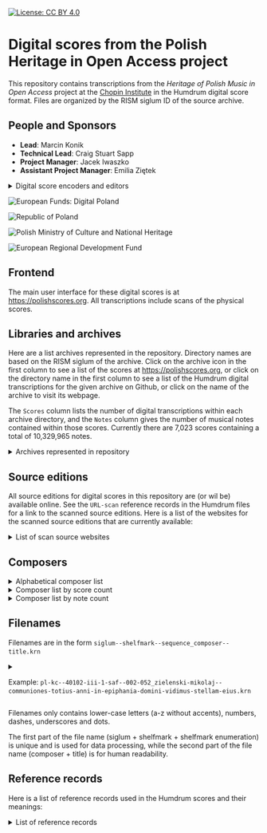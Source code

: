 
[![License: CC BY 4.0](https://img.shields.io/badge/License-CC_BY_4.0-lightgrey.svg)](https://creativecommons.org/licenses/by/4.0/)

Digital scores from the Polish Heritage in Open Access project
==============================================================

This repository contains transcriptions from the _Heritage of Polish
Music in Open Access_ project at the [Chopin Institute](https://nifc.pl/en) in the
Humdrum digital score format.   Files are organized by the RISM siglum ID of the
source archive.



People and Sponsors
-------------------

* **Lead**: Marcin Konik
* **Technical Lead**: Craig Stuart Sapp
* **Project Manager**: Jacek Iwaszko
* **Assistant Project Manager**: Emilia Ziętek

<details>
<summary>Digital score encoders and editors </summary>

| Name | Encoded scores | Encoded notes | Edited scores | Modern&nbsp;ed. | IIIF&nbsp;enc. |
| ---- | -------------: | ------------: | ------------: | ---------: | ----------: |
| Jan Barakat |  |  | 211 |  | 99 |
| Lidia Bialucha |  |  |  |  | 13 |
| Andrzej Borzym | 373 | 606,569 | 428 | 146 |  |
| Jolanta Bujas-Poniatowska |  |  |  |  | 6 |
| Elżbieta Cabała |  |  |  |  | 35 |
| Marta Chmielewska | 153 | 191,995 | 461 |  |  |
| Zuzanna Daniec |  |  |  |  | 4 |
| Olaf Gawdzik |  |  |  |  | 5 |
| Tomasz Grochalski | 562 | 831,052 |  |  |  |
| Andrzej Gręziak | 804 | 1,286,581 | 2 |  |  |
| Jacek Iwaszko | 1 | 219 | 2 | 1 |  |
| Marcin Jachim | 570 | 880,723 | 1 |  |  |
| Wojciech Jakubiak-Danek |  |  | 378 |  |  |
| Berenika Jozajtis | 698 | 1,077,689 | 3 |  |  |
| Marcin Konik | 5 | 192 | 5 |  |  |
| Magdalena Agnieszka Krok |  |  |  |  | 5 |
| Leszek Kubiak | 40 | 9,344 | 804 | 113 |  |
| Andrzej Kubiczek | 532 | 848,354 | 720 | 140 |  |
| Andrzej Kubiczek> |  |  | 1 |  |  |
| Marta Lawrence | 92 | 32,446 | 1,071 | 69 |  |
| Arkadiusz Malec | 41 | 69,147 |  |  |  |
| Anastazja Marusiak | 558 | 724,094 | 2 |  |  |
| Solarz Mateusz | 25 | 31,345 |  |  |  |
| Anna Matuszewska | 195 | 333,803 | 170 |  |  |
| Mateusz Mrugas | 1 | 2,963 | 237 |  | 39 |
| Jędrzej Mróz | 21 | 3,957 | 242 |  |  |
| Zofia Niedbalska | 1 | 425 | 74 |  |  |
| Marta Opryszak | 165 | 247,879 | 1 |  | 39 |
| Julita Ruszuk | 1 | 182 | 116 |  |  |
| Craig Stuart Sapp |  |  | 1 |  | 151 |
| Katarzyna Serwa | 312 | 535,966 | 249 | 49 |  |
| Mateusz Solarz | 596 | 888,336 | 10 |  |  |
| Krzysztof Stępień | 476 | 692,241 | 122 | 4 |  |
| Antoni Szymański |  |  | 543 |  | 44 |
| Konrad Tyszka |  |  |  |  | 60 |
| Filip Voros | 381 | 484,233 | 1 |  |  |
| Kamil Watkowski | 403 | 544,716 | 123 |  |  |
| Natalia Wrzos |  |  | 213 |  | 77 |
| Emilia Ziętek | 12 | 2,142 | 1 |  | 66 |
| Urszula Świątek | 3 | 3,016 | 201 |  |  |
| TOTALS | 7,021 | 10,329,609 | 6,393 | 522 | 643 |

</details>


![European Funds: Digital Poland](https://user-images.githubusercontent.com/3487289/187831797-73f8d302-7299-499e-a93a-5a977fda556d.png)

![Republic of Poland](https://user-images.githubusercontent.com/3487289/187831991-56a199a3-6d13-4414-b565-9cb28c8c3627.png)

![Polish Ministry of Culture and National Heritage](https://user-images.githubusercontent.com/3487289/187832111-9d2e5c72-0c6b-4bdb-8c3f-b692c6f4b553.png)

![European Regional Development Fund](https://user-images.githubusercontent.com/3487289/187836194-74a41748-21f7-45fa-856e-739d5aab6829.png)



Frontend
--------

The main user interface for these digital scores is at https://polishscores.org.
All transcriptions include scans of the physical scores.



Libraries and archives
----------------------

Here are a list archives represented in the repository.  Directory
names are based on the RISM siglum of the archive.  Click on the
archive icon in the first column to see a list of the scores at
https://polishscores.org, or click on the directory name in the
first column to see a list of the Humdrum digital transcriptions
for the given archive on Github, or click on the name of the archive
to visit its webpage.

The `Scores` column lists the number of digital transcriptions within
each archive directory, and the `Notes` column gives the number of
musical notes contained within those scores.   Currently there are
7,023 scores containing a total of 10,329,965 notes.

<details><summary>Archives represented in repository</summary>

| Siglum | Library | Scores |    % | Notes |    % |
| ------ | ------- | -----: | ---: | ----: | ---: |
| <a target="_blank" href="https://polishscores.org?s=pl-cz"><img src="https://raw.githubusercontent.com/craigsapp/website-polish-scores/main/img/siglum/pl-cz.svg"></a><br/><span style="white-space:pre; text-align:center;" class="nobr">[pl-cz](https://github.com/pl-wnifc/humdrum-polish-scores/tree/main/pl-cz/kern)</span></span> | [Jasna Góra Monastery](https://jasnagora.pl/en/o-sanktuarium/biblioteki/biblioteka-jasnogorska) | 1,292 | 18.3 | 3,337,508 | 32.3 |
| <a target="_blank" href="https://polishscores.org?s=pl-gd"><img src="https://raw.githubusercontent.com/craigsapp/website-polish-scores/main/img/siglum/pl-gd.svg"></a><br/><span style="white-space:pre; text-align:center;" class="nobr">[pl-gd](https://github.com/pl-wnifc/humdrum-polish-scores/tree/main/pl-gd/kern)</span></span> | [Gdańsk Library PAoS](https://bgpan.gda.pl/?lang=en) | 244 | 3.4 | 190,173 | 1.8 |
| <a target="_blank" href="https://polishscores.org?s=pl-kc"><img src="https://raw.githubusercontent.com/craigsapp/website-polish-scores/main/img/siglum/pl-kc.svg"></a><br/><span style="white-space:pre; text-align:center;" class="nobr">[pl-kc](https://github.com/pl-wnifc/humdrum-polish-scores/tree/main/pl-kc/kern)</span></span> | [Czartoryski Library, Cracow](https://mnk.pl/branch/the-princes-czartoyski-library) | 108 | 1.5 | 73,359 | 0.7 |
| <a target="_blank" href="https://polishscores.org?s=pl-kj"><img src="https://raw.githubusercontent.com/craigsapp/website-polish-scores/main/img/siglum/pl-kj.svg"></a><br/><span style="white-space:pre; text-align:center;" class="nobr">[pl-kj](https://github.com/pl-wnifc/humdrum-polish-scores/tree/main/pl-kj/kern)</span></span> | [Jagiellonian Library, Cracow](https://bj.uj.edu.pl/en_GB/start-en) | 29 | 0.4 | 80,110 | 0.7 |
| <a target="_blank" href="https://polishscores.org?s=pl-kk"><img src="https://raw.githubusercontent.com/craigsapp/website-polish-scores/main/img/siglum/pl-kk.svg"></a><br/><span style="white-space:pre; text-align:center;" class="nobr">[pl-kk](https://github.com/pl-wnifc/humdrum-polish-scores/tree/main/pl-kk/kern)</span></span> | [Wawel Cathedral, Cracow](http://akkk.com.pl) | 1,720 | 24.4 | 1,320,292 | 12.7 |
| <a target="_blank" href="https://polishscores.org?s=pl-kozmzk"><img src="https://raw.githubusercontent.com/craigsapp/website-polish-scores/main/img/siglum/pl-kozmzk.svg"></a><br/><span style="white-space:pre; text-align:center;" class="nobr">[pl-kozmzk](https://github.com/pl-wnifc/humdrum-polish-scores/tree/main/pl-kozmzk/kern)</span></span> | [Zamoyski Museum, Kozłówka](https://www-muzeumzamoyskich-pl.translate.goog/?_x_tr_sch=http&_x_tr_sl=auto&_x_tr_tl=en&_x_tr_hl=en) | 168 | 2.3 | 84,620 | 0.8 |
| <a target="_blank" href="https://polishscores.org?s=pl-sa"><img src="https://raw.githubusercontent.com/craigsapp/website-polish-scores/main/img/siglum/pl-sa.svg"></a><br/><span style="white-space:pre; text-align:center;" class="nobr">[pl-sa](https://github.com/pl-wnifc/humdrum-polish-scores/tree/main/pl-sa/kern)</span></span> | [Diocesan Library, Sandomierz](http://bc.bdsandomierz.pl/dlibra?language=en) | 1,244 | 17.7 | 1,576,517 | 15.2 |
| <a target="_blank" href="https://polishscores.org?s=pl-stab"><img src="https://raw.githubusercontent.com/craigsapp/website-polish-scores/main/img/siglum/pl-stab.svg"></a><br/><span style="white-space:pre; text-align:center;" class="nobr">[pl-stab](https://github.com/pl-wnifc/humdrum-polish-scores/tree/main/pl-stab/kern)</span></span> | [St. Adalbert Abbey, Staniątki](https://rism.info/library_collections/2017/09/28/music-in-the-convent-of-st-adalberts-abbey-in.html) | 154 | 2.1 | 379,087 | 3.6 |
| <a target="_blank" href="https://polishscores.org?s=pl-wn"><img src="https://raw.githubusercontent.com/craigsapp/website-polish-scores/main/img/siglum/pl-wn.svg"></a><br/><span style="white-space:pre; text-align:center;" class="nobr">[pl-wn](https://github.com/pl-wnifc/humdrum-polish-scores/tree/main/pl-wn/kern)</span></span> | [Polish National Library](https://www.bn.org.pl/en) | 493 | 7.0 | 750,176 | 7.2 |
| <a target="_blank" href="https://polishscores.org?s=pl-wnifc"><img src="https://raw.githubusercontent.com/craigsapp/website-polish-scores/main/img/siglum/pl-wnifc.svg"></a><br/><span style="white-space:pre; text-align:center;" class="nobr">[pl-wnifc](https://github.com/pl-wnifc/humdrum-polish-scores/tree/main/pl-wnifc/kern)</span></span> | [Chopin Institute, Warsaw](https://nifc.pl/en) | 309 | 4.3 | 224,427 | 2.1 |
| <a target="_blank" href="https://polishscores.org?s=pl-wtm"><img src="https://raw.githubusercontent.com/craigsapp/website-polish-scores/main/img/siglum/pl-wtm.svg"></a><br/><span style="white-space:pre; text-align:center;" class="nobr">[pl-wtm](https://github.com/pl-wnifc/humdrum-polish-scores/tree/main/pl-wtm/kern)</span></span> | [Warsaw Music Society](http://warszawskietowarzystwomuzyczne.pl/biblioteka/) | 1,162 | 16.5 | 2,232,114 | 21.6 |
| <a target="_blank" href="https://polishscores.org?s=pl-wumfc"><img src="https://raw.githubusercontent.com/craigsapp/website-polish-scores/main/img/siglum/pl-wumfc.svg"></a><br/><span style="white-space:pre; text-align:center;" class="nobr">[pl-wumfc](https://github.com/pl-wnifc/humdrum-polish-scores/tree/main/pl-wumfc/kern)</span></span> | [Chopin University of Music](http://www.biblioteka.chopin.edu.pl/pl) | 100 | 1.4 | 81,582 | 0.7 |

</details>


Source editions
---------------

All source editions for digital scores in this repository are (or wil be)
available online.  See the `URL-scan` reference records in the Humdrum
files for a link to the scanned source editions.  Here is a list of the
websites for the scanned source editions that are currently available:

<details>
<summary>List of scan source websites</summary>

| Website | Scores | Percent |
| ------- | -----: | ------: |
| <a target="_blank" href="http://staniatki.studiokropka.pl/mbp">Music of the Polish Benedictine Sisters</a> | 7 | 0.1 |
| <a target="_blank" href="https://bc.bdsandomierz.pl/dilibra">Digital Library of the Diocesan Library in Sandomierz</a> | 1,010 | 21.3 |
| <a target="_blank" href="https://cyfrowe.mnk.pl">Polish National Museum in Krakow</a> | 108 | 2.2 |
| <a target="_blank" href="https://polish.musicsources.pl">Polish Music Sources</a> (<a target="_blank" href="https://nifc.pl">NIFC<a>) | 3,089 | 65.2 |
| <a target="_blank" href="http://polona.pl">Polona</a> (<a target="_blank" href="https://www.bn.org.pl/en">Polish National Library</a>) | 523 | 11.0 |
| TOTAL | 4737 |     |

</details>





Composers
---------

<details markdown="1">
<summary> Alphabetical composer list</summary>

| Composer | Scores | Notes |
| -------- | -----: | ----: |
| Abersbach, Jan Jiří | 2 | 1,693 |
| Andrychowicz, J. | 2 | 1,913 |
| Anerio, Giovanni Francesco | 6 | 7,670 |
| Anonymous | 1,958 | 1,157,577 |
| Asola, Giovanni Matteo | 23 | 12,800 |
| Astorga, Emanuele d' | 1 | 1,682 |
| Bach, Johann Christian | 6 | 12,311 |
| Barcicki, Jan | 6 | 2,666 |
| Bauer | 7 | 18,882 |
| Bauer, Joseph Anton | 1 | 1,494 |
| Bazylik, Cyprian | 8 | 1,737 |
| Beethoven, Ludwig van | 1 | 2,480 |
| Bellinzani, Paolo Benedetto | 4 | 3,792 |
| Bencini | 1 | 1,712 |
| Beyer, Ferdinand | 1 | 2,284 |
| Biandrà, Giovanni Pietro | 2 | 1,140 |
| Binder, Christlieb Siegmund | 6 | 9,216 |
| Boczkowski, Kazimierz | 3 | 7,182 |
| Bogoimski, Tadeusz | 5 | 13,604 |
| Boguński, Baltazar | 7 | 39,063 |
| Bohdanowicz, Bazyli | 4 | 6,535 |
| Boieldieu, Adrien | 1 | 356 |
| Bolehovský, Josef | 21 | 60,992 |
| Borek, Krzysztof | 9 | 7,256 |
| Borimius, Jan | 1 | 983 |
| Bortnjanskij, Dmitrij Stepanovič | 1 | 251 |
| Braun, Jan | 1 | 4,949 |
| Brentner, Johann Joseph Ignaz | 10 | 13,162 |
| Brioschi, Antonio | 4 | 3,284 |
| Brixi, František Xaver | 5 | 20,396 |
| Brixi, Viktorín | 2 | 9,614 |
| Brykner, Jerzy | 26 | 37,624 |
| Brzezińska, Filipina | 1 | 595 |
| Bułakowski, Stefan | 13 | 15,440 |
| Bühler, Franz | 1 | 180 |
| Bądarzewska, Tekla | 7 | 8,598 |
| Caderski, Piotr | 1 | 272 |
| Cadéac, Pierre | 10 | 7,567 |
| Caldara, Antonio | 1 | 1,138 |
| Cardilli, Jacopo Antonio | 1 | 101 |
| Casali, Giovanni Battista | 17 | 16,205 |
| Certon, Pierre | 18 | 17,610 |
| Chodkiewicz, Zofia | 2 | 1,227 |
| Chwalibóg, Izydor Konstanty | 6 | 2,476 |
| Constanzi | 9 | 7,842 |
| Conti | 2 | 4,378 |
| Costanzi, Giovanni Battista | 18 | 10,982 |
| Cramer, Johann Baptist | 1 | 3,327 |
| Croce, Giovanni | 4 | 410 |
| Cybulski, Izydor Józef | 10 | 6,608 |
| Czajkowski, Konstanty | 1 | 1,873 |
| Czerny, Carl | 1 | 561 |
| Damse, Józef | 12 | 62,270 |
| Danielski, Florian | 2 | 2,417 |
| Danik, Ján Ignác | 9 | 18,594 |
| Danka | 9 | 20,241 |
| Dankowski, Adalbert | 149 | 417,810 |
| Daubeck, Józef | 2 | 7,032 |
| De Majo, Gian Francesco | 1 | 2,630 |
| Dembowska, Konstancja | 1 | 181 |
| Dietrich, Moritz | 1 | 2,264 |
| Dittersdorf, Carl Ditters von | 4 | 7,906 |
| Dobrzyński, Ignacy Feliks | 30 | 88,108 |
| Elsner, Józef | 141 | 560,653 |
| Engel, Jan | 29 | 78,428 |
| Ett, Caspar | 1 | 129 |
| Fertner, Karol | 4 | 18,728 |
| Fierszewicz, Daniel | 2 | 306 |
| Figulenti | 1 | 2,221 |
| Filipowicz, P. | 1 | 144 |
| Fils, Anton | 4 | 3,987 |
| Fischietti, Giovanni | 1 | 1,690 |
| Flasza, Tomasz | 1 | 82 |
| Fleming, Jan | 9 | 36,561 |
| Flori, Georg | 4 | 496 |
| Fuchs | 1 | 281 |
| Führer, Robert | 6 | 1,749 |
| G. B. B. | 1 | 857 |
| Gabrieli, Andrea | 4 | 621 |
| Gabussi, Giulio Cesare | 2 | 237 |
| Gall, Jan Karol | 4 | 2,198 |
| Gallus, Iacobus | 1 | 426 |
| Gawara, Walentyn | 1 | 535 |
| Geiger, Konstanze | 1 | 110 |
| Geistlener, Barbara | 1 | 702 |
| Gimeshoffer | 3 | 2,806 |
| Giżycka-Zamoyska, Ludmiła | 3 | 2,234 |
| Goetz-Gieczyński, Cyryl | 15 | 77,488 |
| Gomółka, Mikołaj | 151 | 27,689 |
| Gorczycki, Grzegorz Gerwazy | 64 | 41,083 |
| Gostowski | 2 | 1,795 |
| Gotschalk, Filip | 33 | 65,232 |
| Goudimel, Claude | 8 | 6,913 |
| Gołąbek, Jakub | 6 | 9,548 |
| Grabowski, Stanisław | 1 | 5,485 |
| Graun, Carl Heinrich | 9 | 22,714 |
| Grem, Tomasz | 1 | 2,374 |
| Grim, Józef | 15 | 3,934 |
| Grose, Michael Ehregott | 1 | 1,092 |
| Gruberski, Eugenjusz | 2 | 2,214 |
| Guami, Gioseffo | 4 | 606 |
| Guglielmi, Pietro Alessandro | 3 | 5,706 |
| Habermann, Jan Piotr | 3 | 4,270 |
| Hanel | 6 | 1,742 |
| Haslinger | 8 | 6,007 |
| Hasse, Johann Adolf | 15 | 45,732 |
| Haydn, Joseph | 23 | 20,550 |
| Hepner | 10 | 3,214 |
| Hermanowski, A. | 3 | 7,222 |
| Hertz, Michał | 71 | 102,866 |
| Hey-Stawicki, Michał | 2 | 576 |
| Hlonowski, J. | 2 | 294 |
| Hoffmeister, Franz Anton | 2 | 755 |
| Hofmann, Leopold | 9 | 27,670 |
| Holland, Jan Dawid | 11 | 14,287 |
| Holzbauer, Ignaz | 2 | 4,785 |
| Händel, Georg Friedrich | 1 | 298 |
| Häser, August Ferdinand | 20 | 8,284 |
| Hérissant, Jehan | 3 | 2,768 |
| Ingegneri, Marc'Antonio | 1 | 192 |
| Isaac, Heinrich | 1 | 530 |
| Isouard, Nicolas | 1 | 359 |
| Jachet de Mantua | 5 | 5,723 |
| Jacotin | 2 | 3,403 |
| Janicki, Mikołaj | 4 | 3,333 |
| Janiewicz, Feliks | 17 | 36,586 |
| Janisch | 1 | 3,154 |
| Jansa, Leopold | 1 | 5,052 |
| Jarecki, Józef | 8 | 5,777 |
| Jeric | 5 | 2,986 |
| Just, Franciszek Kasper | 15 | 35,024 |
| Kalous, Václav | 8 | 34,621 |
| Kamiński, F. | 2 | 4,936 |
| Kamiński, P. | 1 | 3,165 |
| Kaspar | 6 | 4,653 |
| Kasprzykowski, Ignacy | 13 | 8,407 |
| Kellerer, Christophorus | 1 | 2,292 |
| Kietliński, Albert | 1 | 555 |
| Klakowski | 9 | 22,154 |
| Kobierkowicz, Józef | 14 | 19,943 |
| Komorowski, Ignacy Marceli | 1 | 217 |
| Koperski, Maksymilian | 24 | 78,938 |
| Kotowicz | 6 | 14,262 |
| Kottritsch, Franciszek | 10 | 11,728 |
| Kozłowski, Józef | 26 | 112,560 |
| Kościuszko, Tadeusz | 4 | 2,706 |
| Krassowski | 1 | 1,944 |
| Kraszewski, Józef Ignacy | 1 | 1,257 |
| Kraus, Józef | 1 | 1,962 |
| Kraus, Lambert | 8 | 11,330 |
| Kreith | 4 | 2,010 |
| Krener, Jan | 2 | 771 |
| Kreutzer | 1 | 511 |
| Krogulski, Józef Władysław | 41 | 65,327 |
| Krzewdzieński, Paweł | 1 | 5,083 |
| Krzykowski, F. | 1 | 1,968 |
| Kuci, Mateusz | 21 | 54,046 |
| Kurpiński, Karol Kazimierz | 25 | 59,933 |
| Kuttricz, Lania | 1 | 2,389 |
| Königsperger, Marianus | 7 | 10,654 |
| Kątski, Apolinary | 19 | 75,145 |
| Kędzierski, X. A. | 1 | 206 |
| Lachner, Ignaz | 3 | 2,218 |
| Lampugnani, Giovanni Battista | 1 | 1,646 |
| Lasso, Ferdinand di | 2 | 230 |
| Lasso, Orlando di | 33 | 6,612 |
| Lasso, Rudolph di | 4 | 606 |
| Laube, Antonín | 1 | 1,643 |
| Lechleitner, Ferdinand Simon | 51 | 127,072 |
| Lessel, Franciszek | 21 | 44,016 |
| Leszczyński, Władysław | 5 | 5,885 |
| Lewandowski, Leopold Leon | 2 | 1,091 |
| Lhéritier, Jean | 1 | 1,127 |
| Lilius, Franciszek | 38 | 24,544 |
| Lipski, Stanisław | 2 | 2,898 |
| Loos, Karel | 1 | 2,389 |
| Lubelczyk, Jakub | 1 | 180 |
| Lubomirska, Ludwika | 1 | 614 |
| Lubomirski, Kazimierz | 1 | 2,829 |
| Luna, Georgius | 92 | 251,534 |
| Luython, Carl | 8 | 4,289 |
| Löbmann, J. | 4 | 1,066 |
| M.M. | 4 | 2,324 |
| Maader, Ludwik | 46 | 116,004 |
| Maintzer, Franz | 3 | 290 |
| Majewska, J. | 1 | 203 |
| Maldere, Pierre van | 3 | 6,823 |
| Malik, Jan | 4 | 4,907 |
| Marenzio, Luca | 170 | 111,935 |
| Marescalchi, Luigi | 6 | 14,475 |
| Massaino, Tiburzio | 5 | 662 |
| Mathieu | 1 | 708 |
| Matuszkiewicz, Franciszek | 3 | 6,611 |
| Maxylewicz, Wincenty | 7 | 6,281 |
| Mel, Rinaldo del | 3 | 405 |
| Merlini | 1 | 648 |
| Mielczewski, Marcin | 4 | 15,372 |
| Mikuli, Karol | 16 | 24,857 |
| Miné, Jacques-Claude-Adolphe | 1 | 2,388 |
| Miskiewicz, Maciej Arnulf | 1 | 204 |
| Monfreulle, Róża Eleonora | 1 | 581 |
| Moniuszko, Stanisław | 326 | 644,832 |
| Monte, Philippe de | 4 | 503 |
| Morales, Cristóbal de | 5 | 6,205 |
| Morawski, Józef Bernard | 2 | 3,259 |
| Moulu, Pierre | 5 | 5,077 |
| Mouton, Jean | 1 | 2,032 |
| Mrozowski, Tadeusz | 12 | 14,227 |
| Musiałowski, Jan | 1 | 464 |
| Mysliveček, Josef | 3 | 2,366 |
| Méhul, Etienne-Nicolas | 1 | 236 |
| Namieyski, Jan | 5 | 16,537 |
| Namysłowski, Karol | 3 | 2,577 |
| Naumann, Johann Gottlieb | 4 | 8,629 |
| Neumann | 4 | 7,842 |
| Neumann, Wawrzyniec | 11 | 19,988 |
| Niewiadomski, Stanisław | 1 | 885 |
| Noskowski, Zygmunt | 88 | 141,733 |
| Nowakiewicz, Kazimierz | 26 | 60,292 |
| Nowakowski, Józef | 17 | 14,255 |
| Nowicki, Ludwik | 2 | 4,766 |
| Ogiński, Michał Kleofas | 15 | 10,461 |
| Orgas, Annibale | 1 | 843 |
| Orłowski, Michał | 16 | 31,120 |
| Osmański, Wojciech | 4 | 4,087 |
| Ostrowski, Jan | 1 | 1,063 |
| Pacelli, Asprilio | 9 | 9,933 |
| Paderewski, Ignacy Jan | 100 | 81,582 |
| Palestrina, Giovanni Pierluigi da | 46 | 20,717 |
| Paszkiewicz, Andrzej | 3 | 1,031 |
| Pausch, Eugen | 7 | 11,805 |
| Pergolesi, Giovanni Battista | 12 | 15,351 |
| Pichl, Václav | 1 | 3,476 |
| Pichler, Johann Melchior | 5 | 4,737 |
| Piotrowski, Franciszek | 1 | 2,660 |
| Pitoni, Giuseppe Ottavio | 2 | 1,213 |
| Pleyel, Ignace | 14 | 24,157 |
| Pokorný, Franz Xaver | 1 | 2,500 |
| Porta, Costanzo | 2 | 151 |
| Potocka, Emilia | 1 | 2,017 |
| Pottier, Matthias | 3 | 452 |
| Puchalski | 1 | 181 |
| Pugnani, Gaetano | 15 | 10,742 |
| Pych, Leopold | 18 | 42,361 |
| Pękiel, Bartłomiej | 56 | 57,971 |
| Raszek, Wacław | 127 | 356,793 |
| Rathgeber, Johann Valentin | 6 | 12,747 |
| Ratti, Lorenzo | 1 | 230 |
| Renner, Josef | 7 | 6,551 |
| Rhein, Carolo de | 1 | 3,792 |
| Riccieri, Giovanni Antonio | 3 | 3,242 |
| Richling | 16 | 4,807 |
| Righini, Vincenzo | 8 | 38,549 |
| Rodowski, Aleksander | 57 | 153,296 |
| Rossini, Gioachino | 2 | 1,458 |
| Rossochalski | 1 | 1,055 |
| Rothe | 1 | 195 |
| Rudkowski, Mateusz | 1 | 234 |
| Ruffo, Vincenzo | 5 | 6,759 |
| Ruggiero | 1 | 1,933 |
| Ruth, Christian Joseph | 5 | 13,035 |
| Rychling, Wincenty Wacław | 2 | 490 |
| Rygall, Ignacy | 35 | 51,969 |
| Rzepko, Adolf | 12 | 23,735 |
| Różycki, Jacek | 12 | 10,512 |
| Sabino, Ippolito | 5 | 2,889 |
| Sacchini, Antonio | 3 | 7,768 |
| Salèpico, Josquino | 1 | 145 |
| Samin, Vulfran | 4 | 2,758 |
| Schall, Claus Nielsen | 1 | 533 |
| Schiedermayr, Johann Baptist | 1 | 1,425 |
| Scholenberger | 1 | 1,103 |
| Schwertzer, J. | 1 | 145 |
| Schöpf | 2 | 1,076 |
| Sebastian z Felsztyna | 5 | 2,867 |
| Senfl, Ludwig | 1 | 673 |
| Sieprawski, Paweł | 1 | 3,932 |
| Singenberger, Johann Baptist | 13 | 2,366 |
| Siwiński, Andrzej | 24 | 24,554 |
| Smacierzyński | 1 | 113 |
| Sokół, Andrzej | 1 | 287 |
| Sowiński, Wojciech | 65 | 205,756 |
| Stabile, Annibale | 63 | 47,467 |
| Stachowicz, Damian | 1 | 1,141 |
| Staromiejski, J. | 8 | 35,213 |
| Statkowski, Tadeusz | 1 | 6,252 |
| Stefani, Jan | 5 | 5,895 |
| Stefani, Józef | 454 | 864,367 |
| Stefani, P. | 2 | 860 |
| Stolle | 4 | 4,933 |
| Stolpe, Alojzy | 1 | 845 |
| Studziński, Karol | 7 | 3,333 |
| Studziński, Kazimierz | 1 | 593 |
| Studziński, Piotr | 10 | 16,914 |
| Studziński, Wincenty | 7 | 9,190 |
| Szadek, Tomasz | 9 | 10,181 |
| Szarzyński, Stanisław Sylwester | 1 | 2,363 |
| Szczurowski, Jacek | 22 | 43,304 |
| Szlagórski, Walenty | 19 | 10,509 |
| Szymanowska, Maria | 41 | 54,170 |
| Słoczyński, Wojciech | 11 | 30,495 |
| Terzago, Bernardino | 1 | 488 |
| Toeschi, Carl Joseph | 6 | 16,530 |
| Troschel | 1 | 122 |
| Troschel, Wilhelm | 34 | 45,123 |
| Turczyński, Paschalis | 1 | 1,452 |
| Turowicz, Ksawery | 1 | 219 |
| Tymolski, Fabian | 1 | 1,284 |
| Unicki | 1 | 928 |
| Vanhal, Johann Baptist | 2 | 560 |
| Vinci, Leonardo | 1 | 1,771 |
| Vogel | 21 | 136,026 |
| Volckmer, Augustin | 119 | 414,631 |
| Wacław z Szamotuł | 1 | 219 |
| Walczyński, Franciszek | 106 | 20,219 |
| Wański, Jan | 11 | 17,246 |
| Went, Johann Nepomuk | 4 | 3,658 |
| Wieniawski, Henryk | 36 | 89,137 |
| Wieniawski, Józef | 5 | 18,492 |
| Wiltberger, August | 5 | 1,811 |
| Winter, Peter von | 2 | 757 |
| Witt, Franz Xaver | 2 | 645 |
| Wołoszko, Andrzej | 1 | 5,167 |
| Wronowicz, Maciej H. | 1 | 4,437 |
| Wroński, Adam | 1 | 7,980 |
| Wygrzywalski, Józef | 6 | 13,743 |
| Wysocki, Kasper Napoleon | 5 | 3,748 |
| Zajączkowski, Roman | 4 | 7,313 |
| Zandtfelder, Nicolaus Joseph Ignatius | 1 | 346 |
| Zangl, Johann Baptist | 6 | 3,045 |
| Zarębski, Juliusz | 19 | 69,528 |
| Zeidler, Józef | 32 | 101,423 |
| Ziegler | 3 | 4,902 |
| Zieleniewicz, Mathias | 10 | 6,192 |
| Zieleński, Mikołaj | 108 | 73,359 |
| Zientarski, Romuald Teodor | 11 | 2,859 |
| Złotaszewski, Józef | 1 | 521 |
| Ćwiklicz, Bolesław Jan | 11 | 5,162 |
| Łada, Kazimierz | 2 | 2,389 |
| Łodwigowski, Edward Stefan | 50 | 9,154 |
| Łukaszewicz, Maciej | 3 | 4,796 |
| Ścigalski, Franciszek | 51 | 160,680 |
| Śmietański, Emil Władysław | 74 | 249,194 |
| Żebrowski, Marcin Józef | 71 | 154,142 |
| Żeleński, Władysław | 151 | 312,978 |

</details>

<details markdown="1">
<summary> Composer list by score count</summary>

| Composer | Scores | Notes |
| -------- | -----: | ----: |
| Anonymous | 1,958 | 1,157,577 |
| Stefani, Józef | 454 | 864,367 |
| Moniuszko, Stanisław | 326 | 644,832 |
| Marenzio, Luca | 170 | 111,935 |
| Gomółka, Mikołaj | 151 | 27,689 |
| Żeleński, Władysław | 151 | 312,978 |
| Dankowski, Adalbert | 149 | 417,810 |
| Elsner, Józef | 141 | 560,653 |
| Raszek, Wacław | 127 | 356,793 |
| Volckmer, Augustin | 119 | 414,631 |
| Zieleński, Mikołaj | 108 | 73,359 |
| Walczyński, Franciszek | 106 | 20,219 |
| Paderewski, Ignacy Jan | 100 | 81,582 |
| Luna, Georgius | 92 | 251,534 |
| Noskowski, Zygmunt | 88 | 141,733 |
| Śmietański, Emil Władysław | 74 | 249,194 |
| Hertz, Michał | 71 | 102,866 |
| Żebrowski, Marcin Józef | 71 | 154,142 |
| Sowiński, Wojciech | 65 | 205,756 |
| Gorczycki, Grzegorz Gerwazy | 64 | 41,083 |
| Stabile, Annibale | 63 | 47,467 |
| Rodowski, Aleksander | 57 | 153,296 |
| Pękiel, Bartłomiej | 56 | 57,971 |
| Lechleitner, Ferdinand Simon | 51 | 127,072 |
| Ścigalski, Franciszek | 51 | 160,680 |
| Łodwigowski, Edward Stefan | 50 | 9,154 |
| Maader, Ludwik | 46 | 116,004 |
| Palestrina, Giovanni Pierluigi da | 46 | 20,717 |
| Krogulski, Józef Władysław | 41 | 65,327 |
| Szymanowska, Maria | 41 | 54,170 |
| Lilius, Franciszek | 38 | 24,544 |
| Wieniawski, Henryk | 36 | 89,137 |
| Rygall, Ignacy | 35 | 51,969 |
| Troschel, Wilhelm | 34 | 45,123 |
| Gotschalk, Filip | 33 | 65,232 |
| Lasso, Orlando di | 33 | 6,612 |
| Zeidler, Józef | 32 | 101,423 |
| Dobrzyński, Ignacy Feliks | 30 | 88,108 |
| Engel, Jan | 29 | 78,428 |
| Brykner, Jerzy | 26 | 37,624 |
| Kozłowski, Józef | 26 | 112,560 |
| Nowakiewicz, Kazimierz | 26 | 60,292 |
| Kurpiński, Karol Kazimierz | 25 | 59,933 |
| Koperski, Maksymilian | 24 | 78,938 |
| Siwiński, Andrzej | 24 | 24,554 |
| Asola, Giovanni Matteo | 23 | 12,800 |
| Haydn, Joseph | 23 | 20,550 |
| Szczurowski, Jacek | 22 | 43,304 |
| Bolehovský, Josef | 21 | 60,992 |
| Kuci, Mateusz | 21 | 54,046 |
| Lessel, Franciszek | 21 | 44,016 |
| Vogel | 21 | 136,026 |
| Häser, August Ferdinand | 20 | 8,284 |
| Kątski, Apolinary | 19 | 75,145 |
| Szlagórski, Walenty | 19 | 10,509 |
| Zarębski, Juliusz | 19 | 69,528 |
| Certon, Pierre | 18 | 17,610 |
| Costanzi, Giovanni Battista | 18 | 10,982 |
| Pych, Leopold | 18 | 42,361 |
| Casali, Giovanni Battista | 17 | 16,205 |
| Janiewicz, Feliks | 17 | 36,586 |
| Nowakowski, Józef | 17 | 14,255 |
| Mikuli, Karol | 16 | 24,857 |
| Orłowski, Michał | 16 | 31,120 |
| Richling | 16 | 4,807 |
| Goetz-Gieczyński, Cyryl | 15 | 77,488 |
| Grim, Józef | 15 | 3,934 |
| Hasse, Johann Adolf | 15 | 45,732 |
| Just, Franciszek Kasper | 15 | 35,024 |
| Ogiński, Michał Kleofas | 15 | 10,461 |
| Pugnani, Gaetano | 15 | 10,742 |
| Kobierkowicz, Józef | 14 | 19,943 |
| Pleyel, Ignace | 14 | 24,157 |
| Bułakowski, Stefan | 13 | 15,440 |
| Kasprzykowski, Ignacy | 13 | 8,407 |
| Singenberger, Johann Baptist | 13 | 2,366 |
| Damse, Józef | 12 | 62,270 |
| Mrozowski, Tadeusz | 12 | 14,227 |
| Pergolesi, Giovanni Battista | 12 | 15,351 |
| Rzepko, Adolf | 12 | 23,735 |
| Różycki, Jacek | 12 | 10,512 |
| Holland, Jan Dawid | 11 | 14,287 |
| Neumann, Wawrzyniec | 11 | 19,988 |
| Słoczyński, Wojciech | 11 | 30,495 |
| Wański, Jan | 11 | 17,246 |
| Zientarski, Romuald Teodor | 11 | 2,859 |
| Ćwiklicz, Bolesław Jan | 11 | 5,162 |
| Brentner, Johann Joseph Ignaz | 10 | 13,162 |
| Cadéac, Pierre | 10 | 7,567 |
| Cybulski, Izydor Józef | 10 | 6,608 |
| Hepner | 10 | 3,214 |
| Kottritsch, Franciszek | 10 | 11,728 |
| Studziński, Piotr | 10 | 16,914 |
| Zieleniewicz, Mathias | 10 | 6,192 |
| Borek, Krzysztof | 9 | 7,256 |
| Constanzi | 9 | 7,842 |
| Danik, Ján Ignác | 9 | 18,594 |
| Danka | 9 | 20,241 |
| Fleming, Jan | 9 | 36,561 |
| Graun, Carl Heinrich | 9 | 22,714 |
| Hofmann, Leopold | 9 | 27,670 |
| Klakowski | 9 | 22,154 |
| Pacelli, Asprilio | 9 | 9,933 |
| Szadek, Tomasz | 9 | 10,181 |
| Bazylik, Cyprian | 8 | 1,737 |
| Goudimel, Claude | 8 | 6,913 |
| Haslinger | 8 | 6,007 |
| Jarecki, Józef | 8 | 5,777 |
| Kalous, Václav | 8 | 34,621 |
| Kraus, Lambert | 8 | 11,330 |
| Luython, Carl | 8 | 4,289 |
| Righini, Vincenzo | 8 | 38,549 |
| Staromiejski, J. | 8 | 35,213 |
| Bauer | 7 | 18,882 |
| Boguński, Baltazar | 7 | 39,063 |
| Bądarzewska, Tekla | 7 | 8,598 |
| Königsperger, Marianus | 7 | 10,654 |
| Maxylewicz, Wincenty | 7 | 6,281 |
| Pausch, Eugen | 7 | 11,805 |
| Renner, Josef | 7 | 6,551 |
| Studziński, Karol | 7 | 3,333 |
| Studziński, Wincenty | 7 | 9,190 |
| Anerio, Giovanni Francesco | 6 | 7,670 |
| Bach, Johann Christian | 6 | 12,311 |
| Barcicki, Jan | 6 | 2,666 |
| Binder, Christlieb Siegmund | 6 | 9,216 |
| Chwalibóg, Izydor Konstanty | 6 | 2,476 |
| Führer, Robert | 6 | 1,749 |
| Gołąbek, Jakub | 6 | 9,548 |
| Hanel | 6 | 1,742 |
| Kaspar | 6 | 4,653 |
| Kotowicz | 6 | 14,262 |
| Marescalchi, Luigi | 6 | 14,475 |
| Rathgeber, Johann Valentin | 6 | 12,747 |
| Toeschi, Carl Joseph | 6 | 16,530 |
| Wygrzywalski, Józef | 6 | 13,743 |
| Zangl, Johann Baptist | 6 | 3,045 |
| Bogoimski, Tadeusz | 5 | 13,604 |
| Brixi, František Xaver | 5 | 20,396 |
| Jachet de Mantua | 5 | 5,723 |
| Jeric | 5 | 2,986 |
| Leszczyński, Władysław | 5 | 5,885 |
| Massaino, Tiburzio | 5 | 662 |
| Morales, Cristóbal de | 5 | 6,205 |
| Moulu, Pierre | 5 | 5,077 |
| Namieyski, Jan | 5 | 16,537 |
| Pichler, Johann Melchior | 5 | 4,737 |
| Ruffo, Vincenzo | 5 | 6,759 |
| Ruth, Christian Joseph | 5 | 13,035 |
| Sabino, Ippolito | 5 | 2,889 |
| Sebastian z Felsztyna | 5 | 2,867 |
| Stefani, Jan | 5 | 5,895 |
| Wieniawski, Józef | 5 | 18,492 |
| Wiltberger, August | 5 | 1,811 |
| Wysocki, Kasper Napoleon | 5 | 3,748 |
| Bellinzani, Paolo Benedetto | 4 | 3,792 |
| Bohdanowicz, Bazyli | 4 | 6,535 |
| Brioschi, Antonio | 4 | 3,284 |
| Croce, Giovanni | 4 | 410 |
| Dittersdorf, Carl Ditters von | 4 | 7,906 |
| Fertner, Karol | 4 | 18,728 |
| Fils, Anton | 4 | 3,987 |
| Flori, Georg | 4 | 496 |
| Gabrieli, Andrea | 4 | 621 |
| Gall, Jan Karol | 4 | 2,198 |
| Guami, Gioseffo | 4 | 606 |
| Janicki, Mikołaj | 4 | 3,333 |
| Kościuszko, Tadeusz | 4 | 2,706 |
| Kreith | 4 | 2,010 |
| Lasso, Rudolph di | 4 | 606 |
| Löbmann, J. | 4 | 1,066 |
| M.M. | 4 | 2,324 |
| Malik, Jan | 4 | 4,907 |
| Mielczewski, Marcin | 4 | 15,372 |
| Monte, Philippe de | 4 | 503 |
| Naumann, Johann Gottlieb | 4 | 8,629 |
| Neumann | 4 | 7,842 |
| Osmański, Wojciech | 4 | 4,087 |
| Samin, Vulfran | 4 | 2,758 |
| Stolle | 4 | 4,933 |
| Went, Johann Nepomuk | 4 | 3,658 |
| Zajączkowski, Roman | 4 | 7,313 |
| Boczkowski, Kazimierz | 3 | 7,182 |
| Gimeshoffer | 3 | 2,806 |
| Giżycka-Zamoyska, Ludmiła | 3 | 2,234 |
| Guglielmi, Pietro Alessandro | 3 | 5,706 |
| Habermann, Jan Piotr | 3 | 4,270 |
| Hermanowski, A. | 3 | 7,222 |
| Hérissant, Jehan | 3 | 2,768 |
| Lachner, Ignaz | 3 | 2,218 |
| Maintzer, Franz | 3 | 290 |
| Maldere, Pierre van | 3 | 6,823 |
| Matuszkiewicz, Franciszek | 3 | 6,611 |
| Mel, Rinaldo del | 3 | 405 |
| Mysliveček, Josef | 3 | 2,366 |
| Namysłowski, Karol | 3 | 2,577 |
| Paszkiewicz, Andrzej | 3 | 1,031 |
| Pottier, Matthias | 3 | 452 |
| Riccieri, Giovanni Antonio | 3 | 3,242 |
| Sacchini, Antonio | 3 | 7,768 |
| Ziegler | 3 | 4,902 |
| Łukaszewicz, Maciej | 3 | 4,796 |
| Abersbach, Jan Jiří | 2 | 1,693 |
| Andrychowicz, J. | 2 | 1,913 |
| Biandrà, Giovanni Pietro | 2 | 1,140 |
| Brixi, Viktorín | 2 | 9,614 |
| Chodkiewicz, Zofia | 2 | 1,227 |
| Conti | 2 | 4,378 |
| Danielski, Florian | 2 | 2,417 |
| Daubeck, Józef | 2 | 7,032 |
| Fierszewicz, Daniel | 2 | 306 |
| Gabussi, Giulio Cesare | 2 | 237 |
| Gostowski | 2 | 1,795 |
| Gruberski, Eugenjusz | 2 | 2,214 |
| Hey-Stawicki, Michał | 2 | 576 |
| Hlonowski, J. | 2 | 294 |
| Hoffmeister, Franz Anton | 2 | 755 |
| Holzbauer, Ignaz | 2 | 4,785 |
| Jacotin | 2 | 3,403 |
| Kamiński, F. | 2 | 4,936 |
| Krener, Jan | 2 | 771 |
| Lasso, Ferdinand di | 2 | 230 |
| Lewandowski, Leopold Leon | 2 | 1,091 |
| Lipski, Stanisław | 2 | 2,898 |
| Morawski, Józef Bernard | 2 | 3,259 |
| Nowicki, Ludwik | 2 | 4,766 |
| Pitoni, Giuseppe Ottavio | 2 | 1,213 |
| Porta, Costanzo | 2 | 151 |
| Rossini, Gioachino | 2 | 1,458 |
| Rychling, Wincenty Wacław | 2 | 490 |
| Schöpf | 2 | 1,076 |
| Stefani, P. | 2 | 860 |
| Vanhal, Johann Baptist | 2 | 560 |
| Winter, Peter von | 2 | 757 |
| Witt, Franz Xaver | 2 | 645 |
| Łada, Kazimierz | 2 | 2,389 |
| Astorga, Emanuele d' | 1 | 1,682 |
| Bauer, Joseph Anton | 1 | 1,494 |
| Beethoven, Ludwig van | 1 | 2,480 |
| Bencini | 1 | 1,712 |
| Beyer, Ferdinand | 1 | 2,284 |
| Boieldieu, Adrien | 1 | 356 |
| Borimius, Jan | 1 | 983 |
| Bortnjanskij, Dmitrij Stepanovič | 1 | 251 |
| Braun, Jan | 1 | 4,949 |
| Brzezińska, Filipina | 1 | 595 |
| Bühler, Franz | 1 | 180 |
| Caderski, Piotr | 1 | 272 |
| Caldara, Antonio | 1 | 1,138 |
| Cardilli, Jacopo Antonio | 1 | 101 |
| Cramer, Johann Baptist | 1 | 3,327 |
| Czajkowski, Konstanty | 1 | 1,873 |
| Czerny, Carl | 1 | 561 |
| De Majo, Gian Francesco | 1 | 2,630 |
| Dembowska, Konstancja | 1 | 181 |
| Dietrich, Moritz | 1 | 2,264 |
| Ett, Caspar | 1 | 129 |
| Figulenti | 1 | 2,221 |
| Filipowicz, P. | 1 | 144 |
| Fischietti, Giovanni | 1 | 1,690 |
| Flasza, Tomasz | 1 | 82 |
| Fuchs | 1 | 281 |
| G. B. B. | 1 | 857 |
| Gallus, Iacobus | 1 | 426 |
| Gawara, Walentyn | 1 | 535 |
| Geiger, Konstanze | 1 | 110 |
| Geistlener, Barbara | 1 | 702 |
| Grabowski, Stanisław | 1 | 5,485 |
| Grem, Tomasz | 1 | 2,374 |
| Grose, Michael Ehregott | 1 | 1,092 |
| Händel, Georg Friedrich | 1 | 298 |
| Ingegneri, Marc'Antonio | 1 | 192 |
| Isaac, Heinrich | 1 | 530 |
| Isouard, Nicolas | 1 | 359 |
| Janisch | 1 | 3,154 |
| Jansa, Leopold | 1 | 5,052 |
| Kamiński, P. | 1 | 3,165 |
| Kellerer, Christophorus | 1 | 2,292 |
| Kietliński, Albert | 1 | 555 |
| Komorowski, Ignacy Marceli | 1 | 217 |
| Krassowski | 1 | 1,944 |
| Kraszewski, Józef Ignacy | 1 | 1,257 |
| Kraus, Józef | 1 | 1,962 |
| Kreutzer | 1 | 511 |
| Krzewdzieński, Paweł | 1 | 5,083 |
| Krzykowski, F. | 1 | 1,968 |
| Kuttricz, Lania | 1 | 2,389 |
| Kędzierski, X. A. | 1 | 206 |
| Lampugnani, Giovanni Battista | 1 | 1,646 |
| Laube, Antonín | 1 | 1,643 |
| Lhéritier, Jean | 1 | 1,127 |
| Loos, Karel | 1 | 2,389 |
| Lubelczyk, Jakub | 1 | 180 |
| Lubomirska, Ludwika | 1 | 614 |
| Lubomirski, Kazimierz | 1 | 2,829 |
| Majewska, J. | 1 | 203 |
| Mathieu | 1 | 708 |
| Merlini | 1 | 648 |
| Miné, Jacques-Claude-Adolphe | 1 | 2,388 |
| Miskiewicz, Maciej Arnulf | 1 | 204 |
| Monfreulle, Róża Eleonora | 1 | 581 |
| Mouton, Jean | 1 | 2,032 |
| Musiałowski, Jan | 1 | 464 |
| Méhul, Etienne-Nicolas | 1 | 236 |
| Niewiadomski, Stanisław | 1 | 885 |
| Orgas, Annibale | 1 | 843 |
| Ostrowski, Jan | 1 | 1,063 |
| Pichl, Václav | 1 | 3,476 |
| Piotrowski, Franciszek | 1 | 2,660 |
| Pokorný, Franz Xaver | 1 | 2,500 |
| Potocka, Emilia | 1 | 2,017 |
| Puchalski | 1 | 181 |
| Ratti, Lorenzo | 1 | 230 |
| Rhein, Carolo de | 1 | 3,792 |
| Rossochalski | 1 | 1,055 |
| Rothe | 1 | 195 |
| Rudkowski, Mateusz | 1 | 234 |
| Ruggiero | 1 | 1,933 |
| Salèpico, Josquino | 1 | 145 |
| Schall, Claus Nielsen | 1 | 533 |
| Schiedermayr, Johann Baptist | 1 | 1,425 |
| Scholenberger | 1 | 1,103 |
| Schwertzer, J. | 1 | 145 |
| Senfl, Ludwig | 1 | 673 |
| Sieprawski, Paweł | 1 | 3,932 |
| Smacierzyński | 1 | 113 |
| Sokół, Andrzej | 1 | 287 |
| Stachowicz, Damian | 1 | 1,141 |
| Statkowski, Tadeusz | 1 | 6,252 |
| Stolpe, Alojzy | 1 | 845 |
| Studziński, Kazimierz | 1 | 593 |
| Szarzyński, Stanisław Sylwester | 1 | 2,363 |
| Terzago, Bernardino | 1 | 488 |
| Troschel | 1 | 122 |
| Turczyński, Paschalis | 1 | 1,452 |
| Turowicz, Ksawery | 1 | 219 |
| Tymolski, Fabian | 1 | 1,284 |
| Unicki | 1 | 928 |
| Vinci, Leonardo | 1 | 1,771 |
| Wacław z Szamotuł | 1 | 219 |
| Wołoszko, Andrzej | 1 | 5,167 |
| Wronowicz, Maciej H. | 1 | 4,437 |
| Wroński, Adam | 1 | 7,980 |
| Zandtfelder, Nicolaus Joseph Ignatius | 1 | 346 |
| Złotaszewski, Józef | 1 | 521 |

</details>

<details markdown="1">
<summary> Composer list by note count</summary>

| Composer | Scores | Notes |
| -------- | -----: | ----: |
| Anonymous | 1,958 | 1,157,577 |
| Stefani, Józef | 454 | 864,367 |
| Moniuszko, Stanisław | 326 | 644,832 |
| Elsner, Józef | 141 | 560,653 |
| Dankowski, Adalbert | 149 | 417,810 |
| Volckmer, Augustin | 119 | 414,631 |
| Raszek, Wacław | 127 | 356,793 |
| Żeleński, Władysław | 151 | 312,978 |
| Luna, Georgius | 92 | 251,534 |
| Śmietański, Emil Władysław | 74 | 249,194 |
| Sowiński, Wojciech | 65 | 205,756 |
| Ścigalski, Franciszek | 51 | 160,680 |
| Żebrowski, Marcin Józef | 71 | 154,142 |
| Rodowski, Aleksander | 57 | 153,296 |
| Noskowski, Zygmunt | 88 | 141,733 |
| Vogel | 21 | 136,026 |
| Lechleitner, Ferdinand Simon | 51 | 127,072 |
| Maader, Ludwik | 46 | 116,004 |
| Kozłowski, Józef | 26 | 112,560 |
| Marenzio, Luca | 170 | 111,935 |
| Hertz, Michał | 71 | 102,866 |
| Zeidler, Józef | 32 | 101,423 |
| Wieniawski, Henryk | 36 | 89,137 |
| Dobrzyński, Ignacy Feliks | 30 | 88,108 |
| Paderewski, Ignacy Jan | 100 | 81,582 |
| Koperski, Maksymilian | 24 | 78,938 |
| Engel, Jan | 29 | 78,428 |
| Goetz-Gieczyński, Cyryl | 15 | 77,488 |
| Kątski, Apolinary | 19 | 75,145 |
| Zieleński, Mikołaj | 108 | 73,359 |
| Zarębski, Juliusz | 19 | 69,528 |
| Krogulski, Józef Władysław | 41 | 65,327 |
| Gotschalk, Filip | 33 | 65,232 |
| Damse, Józef | 12 | 62,270 |
| Bolehovský, Josef | 21 | 60,992 |
| Nowakiewicz, Kazimierz | 26 | 60,292 |
| Kurpiński, Karol Kazimierz | 25 | 59,933 |
| Pękiel, Bartłomiej | 56 | 57,971 |
| Szymanowska, Maria | 41 | 54,170 |
| Kuci, Mateusz | 21 | 54,046 |
| Rygall, Ignacy | 35 | 51,969 |
| Stabile, Annibale | 63 | 47,467 |
| Hasse, Johann Adolf | 15 | 45,732 |
| Troschel, Wilhelm | 34 | 45,123 |
| Lessel, Franciszek | 21 | 44,016 |
| Szczurowski, Jacek | 22 | 43,304 |
| Pych, Leopold | 18 | 42,361 |
| Gorczycki, Grzegorz Gerwazy | 64 | 41,083 |
| Boguński, Baltazar | 7 | 39,063 |
| Righini, Vincenzo | 8 | 38,549 |
| Brykner, Jerzy | 26 | 37,624 |
| Janiewicz, Feliks | 17 | 36,586 |
| Fleming, Jan | 9 | 36,561 |
| Staromiejski, J. | 8 | 35,213 |
| Just, Franciszek Kasper | 15 | 35,024 |
| Kalous, Václav | 8 | 34,621 |
| Orłowski, Michał | 16 | 31,120 |
| Słoczyński, Wojciech | 11 | 30,495 |
| Gomółka, Mikołaj | 151 | 27,689 |
| Hofmann, Leopold | 9 | 27,670 |
| Mikuli, Karol | 16 | 24,857 |
| Siwiński, Andrzej | 24 | 24,554 |
| Lilius, Franciszek | 38 | 24,544 |
| Pleyel, Ignace | 14 | 24,157 |
| Rzepko, Adolf | 12 | 23,735 |
| Graun, Carl Heinrich | 9 | 22,714 |
| Klakowski | 9 | 22,154 |
| Palestrina, Giovanni Pierluigi da | 46 | 20,717 |
| Haydn, Joseph | 23 | 20,550 |
| Brixi, František Xaver | 5 | 20,396 |
| Danka | 9 | 20,241 |
| Walczyński, Franciszek | 106 | 20,219 |
| Neumann, Wawrzyniec | 11 | 19,988 |
| Kobierkowicz, Józef | 14 | 19,943 |
| Bauer | 7 | 18,882 |
| Fertner, Karol | 4 | 18,728 |
| Danik, Ján Ignác | 9 | 18,594 |
| Wieniawski, Józef | 5 | 18,492 |
| Certon, Pierre | 18 | 17,610 |
| Wański, Jan | 11 | 17,246 |
| Studziński, Piotr | 10 | 16,914 |
| Namieyski, Jan | 5 | 16,537 |
| Toeschi, Carl Joseph | 6 | 16,530 |
| Casali, Giovanni Battista | 17 | 16,205 |
| Bułakowski, Stefan | 13 | 15,440 |
| Mielczewski, Marcin | 4 | 15,372 |
| Pergolesi, Giovanni Battista | 12 | 15,351 |
| Marescalchi, Luigi | 6 | 14,475 |
| Holland, Jan Dawid | 11 | 14,287 |
| Kotowicz | 6 | 14,262 |
| Nowakowski, Józef | 17 | 14,255 |
| Mrozowski, Tadeusz | 12 | 14,227 |
| Wygrzywalski, Józef | 6 | 13,743 |
| Bogoimski, Tadeusz | 5 | 13,604 |
| Brentner, Johann Joseph Ignaz | 10 | 13,162 |
| Ruth, Christian Joseph | 5 | 13,035 |
| Asola, Giovanni Matteo | 23 | 12,800 |
| Rathgeber, Johann Valentin | 6 | 12,747 |
| Bach, Johann Christian | 6 | 12,311 |
| Pausch, Eugen | 7 | 11,805 |
| Kottritsch, Franciszek | 10 | 11,728 |
| Kraus, Lambert | 8 | 11,330 |
| Costanzi, Giovanni Battista | 18 | 10,982 |
| Pugnani, Gaetano | 15 | 10,742 |
| Königsperger, Marianus | 7 | 10,654 |
| Różycki, Jacek | 12 | 10,512 |
| Szlagórski, Walenty | 19 | 10,509 |
| Ogiński, Michał Kleofas | 15 | 10,461 |
| Szadek, Tomasz | 9 | 10,181 |
| Pacelli, Asprilio | 9 | 9,933 |
| Brixi, Viktorín | 2 | 9,614 |
| Gołąbek, Jakub | 6 | 9,548 |
| Binder, Christlieb Siegmund | 6 | 9,216 |
| Studziński, Wincenty | 7 | 9,190 |
| Łodwigowski, Edward Stefan | 50 | 9,154 |
| Naumann, Johann Gottlieb | 4 | 8,629 |
| Bądarzewska, Tekla | 7 | 8,598 |
| Kasprzykowski, Ignacy | 13 | 8,407 |
| Häser, August Ferdinand | 20 | 8,284 |
| Wroński, Adam | 1 | 7,980 |
| Dittersdorf, Carl Ditters von | 4 | 7,906 |
| Constanzi | 9 | 7,842 |
| Neumann | 4 | 7,842 |
| Sacchini, Antonio | 3 | 7,768 |
| Anerio, Giovanni Francesco | 6 | 7,670 |
| Cadéac, Pierre | 10 | 7,567 |
| Zajączkowski, Roman | 4 | 7,313 |
| Borek, Krzysztof | 9 | 7,256 |
| Hermanowski, A. | 3 | 7,222 |
| Boczkowski, Kazimierz | 3 | 7,182 |
| Daubeck, Józef | 2 | 7,032 |
| Goudimel, Claude | 8 | 6,913 |
| Maldere, Pierre van | 3 | 6,823 |
| Ruffo, Vincenzo | 5 | 6,759 |
| Lasso, Orlando di | 33 | 6,612 |
| Matuszkiewicz, Franciszek | 3 | 6,611 |
| Cybulski, Izydor Józef | 10 | 6,608 |
| Renner, Josef | 7 | 6,551 |
| Bohdanowicz, Bazyli | 4 | 6,535 |
| Maxylewicz, Wincenty | 7 | 6,281 |
| Statkowski, Tadeusz | 1 | 6,252 |
| Morales, Cristóbal de | 5 | 6,205 |
| Zieleniewicz, Mathias | 10 | 6,192 |
| Haslinger | 8 | 6,007 |
| Stefani, Jan | 5 | 5,895 |
| Leszczyński, Władysław | 5 | 5,885 |
| Jarecki, Józef | 8 | 5,777 |
| Jachet de Mantua | 5 | 5,723 |
| Guglielmi, Pietro Alessandro | 3 | 5,706 |
| Grabowski, Stanisław | 1 | 5,485 |
| Wołoszko, Andrzej | 1 | 5,167 |
| Ćwiklicz, Bolesław Jan | 11 | 5,162 |
| Krzewdzieński, Paweł | 1 | 5,083 |
| Moulu, Pierre | 5 | 5,077 |
| Jansa, Leopold | 1 | 5,052 |
| Braun, Jan | 1 | 4,949 |
| Kamiński, F. | 2 | 4,936 |
| Stolle | 4 | 4,933 |
| Malik, Jan | 4 | 4,907 |
| Ziegler | 3 | 4,902 |
| Richling | 16 | 4,807 |
| Łukaszewicz, Maciej | 3 | 4,796 |
| Holzbauer, Ignaz | 2 | 4,785 |
| Nowicki, Ludwik | 2 | 4,766 |
| Pichler, Johann Melchior | 5 | 4,737 |
| Kaspar | 6 | 4,653 |
| Wronowicz, Maciej H. | 1 | 4,437 |
| Conti | 2 | 4,378 |
| Luython, Carl | 8 | 4,289 |
| Habermann, Jan Piotr | 3 | 4,270 |
| Osmański, Wojciech | 4 | 4,087 |
| Fils, Anton | 4 | 3,987 |
| Grim, Józef | 15 | 3,934 |
| Sieprawski, Paweł | 1 | 3,932 |
| Bellinzani, Paolo Benedetto | 4 | 3,792 |
| Rhein, Carolo de | 1 | 3,792 |
| Wysocki, Kasper Napoleon | 5 | 3,748 |
| Went, Johann Nepomuk | 4 | 3,658 |
| Pichl, Václav | 1 | 3,476 |
| Jacotin | 2 | 3,403 |
| Janicki, Mikołaj | 4 | 3,333 |
| Studziński, Karol | 7 | 3,333 |
| Cramer, Johann Baptist | 1 | 3,327 |
| Brioschi, Antonio | 4 | 3,284 |
| Morawski, Józef Bernard | 2 | 3,259 |
| Riccieri, Giovanni Antonio | 3 | 3,242 |
| Hepner | 10 | 3,214 |
| Kamiński, P. | 1 | 3,165 |
| Janisch | 1 | 3,154 |
| Zangl, Johann Baptist | 6 | 3,045 |
| Jeric | 5 | 2,986 |
| Lipski, Stanisław | 2 | 2,898 |
| Sabino, Ippolito | 5 | 2,889 |
| Sebastian z Felsztyna | 5 | 2,867 |
| Zientarski, Romuald Teodor | 11 | 2,859 |
| Lubomirski, Kazimierz | 1 | 2,829 |
| Gimeshoffer | 3 | 2,806 |
| Hérissant, Jehan | 3 | 2,768 |
| Samin, Vulfran | 4 | 2,758 |
| Kościuszko, Tadeusz | 4 | 2,706 |
| Barcicki, Jan | 6 | 2,666 |
| Piotrowski, Franciszek | 1 | 2,660 |
| De Majo, Gian Francesco | 1 | 2,630 |
| Namysłowski, Karol | 3 | 2,577 |
| Pokorný, Franz Xaver | 1 | 2,500 |
| Beethoven, Ludwig van | 1 | 2,480 |
| Chwalibóg, Izydor Konstanty | 6 | 2,476 |
| Danielski, Florian | 2 | 2,417 |
| Kuttricz, Lania | 1 | 2,389 |
| Loos, Karel | 1 | 2,389 |
| Łada, Kazimierz | 2 | 2,389 |
| Miné, Jacques-Claude-Adolphe | 1 | 2,388 |
| Grem, Tomasz | 1 | 2,374 |
| Mysliveček, Josef | 3 | 2,366 |
| Singenberger, Johann Baptist | 13 | 2,366 |
| Szarzyński, Stanisław Sylwester | 1 | 2,363 |
| M.M. | 4 | 2,324 |
| Kellerer, Christophorus | 1 | 2,292 |
| Beyer, Ferdinand | 1 | 2,284 |
| Dietrich, Moritz | 1 | 2,264 |
| Giżycka-Zamoyska, Ludmiła | 3 | 2,234 |
| Figulenti | 1 | 2,221 |
| Lachner, Ignaz | 3 | 2,218 |
| Gruberski, Eugenjusz | 2 | 2,214 |
| Gall, Jan Karol | 4 | 2,198 |
| Mouton, Jean | 1 | 2,032 |
| Potocka, Emilia | 1 | 2,017 |
| Kreith | 4 | 2,010 |
| Krzykowski, F. | 1 | 1,968 |
| Kraus, Józef | 1 | 1,962 |
| Krassowski | 1 | 1,944 |
| Ruggiero | 1 | 1,933 |
| Andrychowicz, J. | 2 | 1,913 |
| Czajkowski, Konstanty | 1 | 1,873 |
| Wiltberger, August | 5 | 1,811 |
| Gostowski | 2 | 1,795 |
| Vinci, Leonardo | 1 | 1,771 |
| Führer, Robert | 6 | 1,749 |
| Hanel | 6 | 1,742 |
| Bazylik, Cyprian | 8 | 1,737 |
| Bencini | 1 | 1,712 |
| Abersbach, Jan Jiří | 2 | 1,693 |
| Fischietti, Giovanni | 1 | 1,690 |
| Astorga, Emanuele d' | 1 | 1,682 |
| Lampugnani, Giovanni Battista | 1 | 1,646 |
| Laube, Antonín | 1 | 1,643 |
| Bauer, Joseph Anton | 1 | 1,494 |
| Rossini, Gioachino | 2 | 1,458 |
| Turczyński, Paschalis | 1 | 1,452 |
| Schiedermayr, Johann Baptist | 1 | 1,425 |
| Tymolski, Fabian | 1 | 1,284 |
| Kraszewski, Józef Ignacy | 1 | 1,257 |
| Chodkiewicz, Zofia | 2 | 1,227 |
| Pitoni, Giuseppe Ottavio | 2 | 1,213 |
| Stachowicz, Damian | 1 | 1,141 |
| Biandrà, Giovanni Pietro | 2 | 1,140 |
| Caldara, Antonio | 1 | 1,138 |
| Lhéritier, Jean | 1 | 1,127 |
| Scholenberger | 1 | 1,103 |
| Grose, Michael Ehregott | 1 | 1,092 |
| Lewandowski, Leopold Leon | 2 | 1,091 |
| Schöpf | 2 | 1,076 |
| Löbmann, J. | 4 | 1,066 |
| Ostrowski, Jan | 1 | 1,063 |
| Rossochalski | 1 | 1,055 |
| Paszkiewicz, Andrzej | 3 | 1,031 |
| Borimius, Jan | 1 | 983 |
| Unicki | 1 | 928 |
| Niewiadomski, Stanisław | 1 | 885 |
| Stefani, P. | 2 | 860 |
| G. B. B. | 1 | 857 |
| Stolpe, Alojzy | 1 | 845 |
| Orgas, Annibale | 1 | 843 |
| Krener, Jan | 2 | 771 |
| Winter, Peter von | 2 | 757 |
| Hoffmeister, Franz Anton | 2 | 755 |
| Mathieu | 1 | 708 |
| Geistlener, Barbara | 1 | 702 |
| Senfl, Ludwig | 1 | 673 |
| Massaino, Tiburzio | 5 | 662 |
| Merlini | 1 | 648 |
| Witt, Franz Xaver | 2 | 645 |
| Gabrieli, Andrea | 4 | 621 |
| Lubomirska, Ludwika | 1 | 614 |
| Guami, Gioseffo | 4 | 606 |
| Lasso, Rudolph di | 4 | 606 |
| Brzezińska, Filipina | 1 | 595 |
| Studziński, Kazimierz | 1 | 593 |
| Monfreulle, Róża Eleonora | 1 | 581 |
| Hey-Stawicki, Michał | 2 | 576 |
| Czerny, Carl | 1 | 561 |
| Vanhal, Johann Baptist | 2 | 560 |
| Kietliński, Albert | 1 | 555 |
| Gawara, Walentyn | 1 | 535 |
| Schall, Claus Nielsen | 1 | 533 |
| Isaac, Heinrich | 1 | 530 |
| Złotaszewski, Józef | 1 | 521 |
| Kreutzer | 1 | 511 |
| Monte, Philippe de | 4 | 503 |
| Flori, Georg | 4 | 496 |
| Rychling, Wincenty Wacław | 2 | 490 |
| Terzago, Bernardino | 1 | 488 |
| Musiałowski, Jan | 1 | 464 |
| Pottier, Matthias | 3 | 452 |
| Gallus, Iacobus | 1 | 426 |
| Croce, Giovanni | 4 | 410 |
| Mel, Rinaldo del | 3 | 405 |
| Isouard, Nicolas | 1 | 359 |
| Boieldieu, Adrien | 1 | 356 |
| Zandtfelder, Nicolaus Joseph Ignatius | 1 | 346 |
| Fierszewicz, Daniel | 2 | 306 |
| Händel, Georg Friedrich | 1 | 298 |
| Hlonowski, J. | 2 | 294 |
| Maintzer, Franz | 3 | 290 |
| Sokół, Andrzej | 1 | 287 |
| Fuchs | 1 | 281 |
| Caderski, Piotr | 1 | 272 |
| Bortnjanskij, Dmitrij Stepanovič | 1 | 251 |
| Gabussi, Giulio Cesare | 2 | 237 |
| Méhul, Etienne-Nicolas | 1 | 236 |
| Rudkowski, Mateusz | 1 | 234 |
| Lasso, Ferdinand di | 2 | 230 |
| Ratti, Lorenzo | 1 | 230 |
| Turowicz, Ksawery | 1 | 219 |
| Wacław z Szamotuł | 1 | 219 |
| Komorowski, Ignacy Marceli | 1 | 217 |
| Kędzierski, X. A. | 1 | 206 |
| Miskiewicz, Maciej Arnulf | 1 | 204 |
| Majewska, J. | 1 | 203 |
| Rothe | 1 | 195 |
| Ingegneri, Marc'Antonio | 1 | 192 |
| Dembowska, Konstancja | 1 | 181 |
| Puchalski | 1 | 181 |
| Bühler, Franz | 1 | 180 |
| Lubelczyk, Jakub | 1 | 180 |
| Porta, Costanzo | 2 | 151 |
| Salèpico, Josquino | 1 | 145 |
| Schwertzer, J. | 1 | 145 |
| Filipowicz, P. | 1 | 144 |
| Ett, Caspar | 1 | 129 |
| Troschel | 1 | 122 |
| Smacierzyński | 1 | 113 |
| Geiger, Konstanze | 1 | 110 |
| Cardilli, Jacopo Antonio | 1 | 101 |
| Flasza, Tomasz | 1 | 82 |

</details>





Filenames
---------

Filenames are in the form `siglum--shelfmark--sequence_composer--title.krn`

<details markdown="1">
<summary markdown="1">

Example: `pl-kc--40102-iii-1-saf--002-052_zielenski-mikolaj--communiones-totius-anni-in-epiphania-domini-vidimus-stellam-eius.krn`

</summary>

| Component | Meaning |
| --------- | ------- |
| `pl-kc`     | RISM siglum (ID) of source archive. |
| `40102-iii-saf` | Shelfmark (call number) containing source of transcription. |
| `002-005`   | This is fifth movement/work in the second work/group in the given shelfmark. |
| `zielenski-mikolaj` | The composer's name |
| `communiones-totius-anni-in-epiphania-domini-vidimus-stellam-eius` | The composition title. |

</details>

Filenames only contains lower-case letters (a-z without accents),
numbers, dashes, underscores and dots.

The first part of the file name (siglum + shelfmark + shelfmark
enumeration) is unique and is used for data processing, while the
second part of the file name (composer + title) is for human
readability.



Reference records
-----------------

Here is a list of reference records used in the Humdrum scores and
their meanings:

<details>
<summary>List of reference records</summary>

| Reference&nbsp;key | Meaning |
| ------------------ | ------- |
| `AGN` | Genre.  Multiple genres separated by semicolons (;). |
| `AIN` | Instrumentation |
| `AIN-mod` | Modern instrumentation |
| `ARL` | Geographical region |
| `CDT` | Composer's dates (birth-death) |
| `CNT` | Composer nationality |
| `COM` | Composer's name |
| `COM-rismID` | RISM Online ID of the composer |
| `ENC` | Digital score encoder |
| `ENC-iiif` | Encoder of IIIF bounding boxes |
| `ENC-modern` | Encoder of modernization filter |
| `END` | Encoding date |
| `END-iiif` | Date that IIIF bounding boxes were added |
| `END-modern` | Date that moderization filter added |
| `GTL` | Title of multiple works forming a group |
| `IIIF` | IIIF manifest for source scan |
| `NIFC-islandoraID` | NIFC Islandora ID |
| `NIFC-rismSourceID` | RISM Online ID for source edition/manuscript |
| `OMD` | Movement designation |
| `OMD-mod` | Modern movement designation |
| `OMV` | Movement number |
| `ONB` | General note |
| `ONB-nifc` | NIFC-specific general note |
| `OPR` | Title of work when there are multiple movements |
| `OTL` | Title of single-movement work, or title of movement |
| `PDT` | Publication date |
| `RDF**dynam` | Signifier definition for dynam spines |
| `RDF**kern` | Signifier definition for kern spines |
| `SMS-shelfmark` | Shelfmark of score |
| `SMS-shelfwork` | Enumeraion of work/movement within shelfmark |
| `SMS-siglum` | RISM siglum of source archive |
| `URL-pdf-islandora` | PDF of scan from NIFC Islandora database |
| `URL-scan` | URL for scan of source edition/manuscript |
| `YEC` | Date and owner of electronic copyright |
| `YEM` | Copyright message |
| `cenid` | Century ID |
| `filter-modern` | Modernization filter |
| `finalis` | Finalis note (early music) |
| `key` | Human-assigned musical key |
| `system-decoration` | Bracketing on left side of system |
| `system-decoration-mod` | Modernized bracketing on left side of system |

</details>



